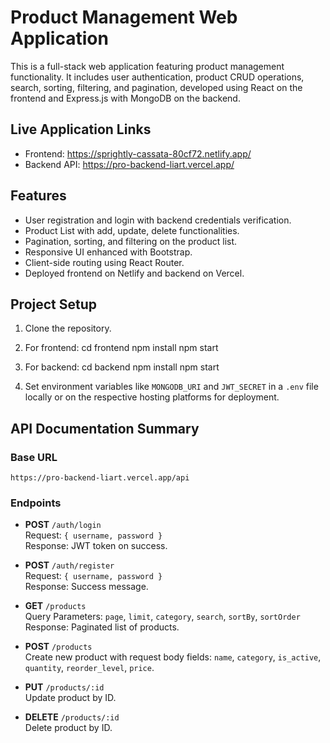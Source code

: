 # Product Management Web Application

This is a full-stack web application featuring product management functionality. It includes user authentication, product CRUD operations, search, sorting, filtering, and pagination, developed using React on the frontend and Express.js with MongoDB on the backend.

## Live Application Links

- Frontend: https://sprightly-cassata-80cf72.netlify.app/
- Backend API: https://pro-backend-liart.vercel.app/

## Features

- User registration and login with backend credentials verification.
- Product List with add, update, delete functionalities.
- Pagination, sorting, and filtering on the product list.
- Responsive UI enhanced with Bootstrap.
- Client-side routing using React Router.
- Deployed frontend on Netlify and backend on Vercel.

## Project Setup

1. Clone the repository.
2. For frontend:
cd frontend
npm install
npm start

3. For backend:
cd backend
npm install
npm start

4. Set environment variables like `MONGODB_URI` and `JWT_SECRET` in a `.env` file locally or on the respective hosting platforms for deployment.

## API Documentation Summary

### Base URL

`https://pro-backend-liart.vercel.app/api`

### Endpoints

- **POST** `/auth/login`  
Request: `{ username, password }`  
Response: JWT token on success.

- **POST** `/auth/register`  
Request: `{ username, password }`  
Response: Success message.

- **GET** `/products`  
Query Parameters: `page`, `limit`, `category`, `search`, `sortBy`, `sortOrder`  
Response: Paginated list of products.

- **POST** `/products`  
Create new product with request body fields: `name`, `category`, `is_active`, `quantity`, `reorder_level`, `price`.

- **PUT** `/products/:id`  
Update product by ID.

- **DELETE** `/products/:id`  
Delete product by ID.


